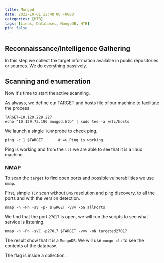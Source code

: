 ```yaml
---
title: Mongod
date: 2022-10-01 22:48:00 +0800
categories: [HTB]
tags: [Linux, Databases, MongoDB, HTB]
pin: false
---
```


## Reconnaissance/Intelligence Gathering

In this step we collect the target information available in public repositories or sources. We do everything passively.

## Scanning and enumeration

Now it's time to start the active scanning.

As always, we define our TARGET and hosts file of our machine to facilitate the process.

```console
TARGET=10.129.229.227
echo "10.129.73.196 mongod.htb" | sudo tee -a /etc/hosts
```

We launch a single `TCMP` probe to check ping.

```console
ping -c 1 $TARGET		# => Ping is working
```

Ping is working and from the `ttl` we are able to see that it is a linux machine.

### NMAP

To scan the `target` to find open ports and possible vulnerabilities we use `nmap`.

First, simple `TCP` scan without `DNS` resolution and ping discovery, to all the ports and with the version detection.

```console
nmap -n -Pn -sV -p- $TARGET -vvv -oG allPorts
```
We find that the port `27017` is open, we will run the scripts to see what service is listening.

```console
nmap -n -Pn -sVC -p27017 $TARGET -vvv -oN targeted27017
```
The result show that it is a `MongoDB`. We will use `mongo cli` to see the contents of the database.

The flag is inside a collection.
